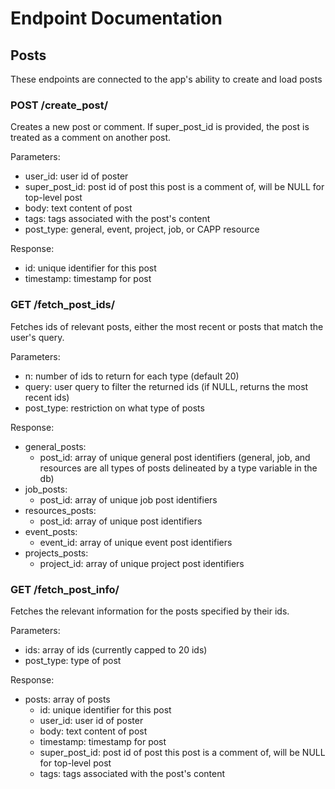 # Endpoint Documentation

## Posts

These endpoints are connected to the app's ability to create and load posts

### POST /create_post/

Creates a new post or comment. If super_post_id is provided, the post is treated as a comment on another post.

Parameters:
- user_id: user id of poster
- super_post_id: post id of post this post is a comment of, will be NULL for top-level post
- body: text content of post
- tags: tags associated with the post's content
- post_type: general, event, project, job, or CAPP resource

Response:
- id: unique identifier for this post
- timestamp: timestamp for post

### GET /fetch_post_ids/

Fetches ids of relevant posts, either the most recent or posts that match the user's query.

Parameters:
- n: number of ids to return for each type (default 20)
- query: user query to filter the returned ids (if NULL, returns the most recent ids)
- post_type: restriction on what type of posts

Response:
- general_posts:
    - post_id: array of unique general post identifiers (general, job, and resources are all types of posts delineated by a type variable in the db)
- job_posts:
    - post_id: array of unique job post identifiers
- resources_posts:
    - post_id: array of unique post identifiers
- event_posts:
    - event_id: array of unique event post identifiers
- projects_posts:
    - project_id: array of unique project post identifiers


### GET /fetch_post_info/

Fetches the relevant information for the posts specified by their ids.

Parameters:
- ids: array of ids (currently capped to 20 ids)
- post_type: type of post 

Response:
- posts: array of posts
    - id: unique identifier for this post
    - user_id: user id of poster
    - body: text content of post
    - timestamp: timestamp for post
    - super_post_id: post id of post this post is a comment of, will be NULL for top-level post
    - tags: tags associated with the post's content
